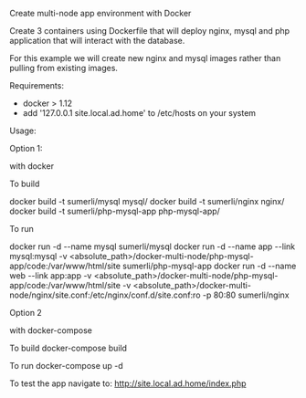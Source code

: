 Create multi-node app environment with Docker

Create 3 containers using Dockerfile that will deploy nginx, mysql and php application that will interact with the database.

For this example we will create new nginx and mysql images rather than pulling from existing images.

Requirements:

- docker > 1.12
- add '127.0.0.1 site.local.ad.home' to /etc/hosts on your system

Usage:

Option 1:

with docker

To build

docker build -t sumerli/mysql mysql/
docker build -t sumerli/nginx nginx/
docker build -t sumerli/php-mysql-app php-mysql-app/

To run

docker run -d --name mysql sumerli/mysql
docker run -d --name app --link mysql:mysql -v <absolute_path>/docker-multi-node/php-mysql-app/code:/var/www/html/site sumerli/php-mysql-app
docker run -d --name web --link app:app -v <absolute_path>/docker-multi-node/php-mysql-app/code:/var/www/html/site -v <absolute_path>/docker-multi-node/nginx/site.conf:/etc/nginx/conf.d/site.conf:ro -p 80:80 sumerli/nginx

Option 2

with docker-compose

To build
docker-compose build

To run
docker-compose up -d

To test the app navigate to:
http://site.local.ad.home/index.php